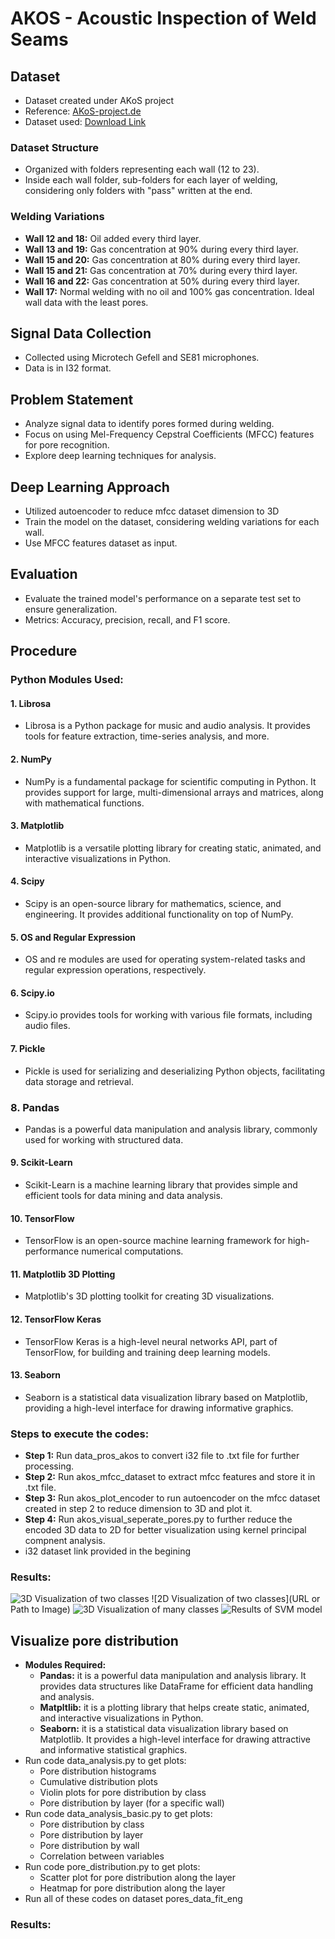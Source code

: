# AKOS - Acoustic Inspection of Weld Seams

## Dataset
- Dataset created under AKoS project
- Reference: [AKoS-project.de](https://www.akos-projekt.de/index.php/beitraege)
- Dataset used: [Download Link](https://nx21454.your-storageshare.de/s/C5SF9GKQpzHRXfT/authenticate/showShare)

### Dataset Structure
- Organized with folders representing each wall (12 to 23).
- Inside each wall folder, sub-folders for each layer of welding, considering only folders with "pass" written at the end.

### Welding Variations
- **Wall 12 and 18:** Oil added every third layer.
- **Wall 13 and 19:** Gas concentration at 90% during every third layer.
- **Wall 15 and 20:** Gas concentration at 80% during every third layer.
- **Wall 15 and 21:** Gas concentration at 70% during every third layer.
- **Wall 16 and 22:** Gas concentration at 50% during every third layer.
- **Wall 17:** Normal welding with no oil and 100% gas concentration. Ideal wall data with the least pores.

## Signal Data Collection
- Collected using Microtech Gefell and SE81 microphones.
- Data is in I32 format.

## Problem Statement
- Analyze signal data to identify pores formed during welding.
- Focus on using Mel-Frequency Cepstral Coefficients (MFCC) features for pore recognition.
- Explore deep learning techniques for analysis.

## Deep Learning Approach
- Utilized autoencoder to reduce mfcc dataset dimension to 3D 
- Train the model on the dataset, considering welding variations for each wall.
- Use MFCC features dataset as input.

## Evaluation
- Evaluate the trained model's performance on a separate test set to ensure generalization.
- Metrics: Accuracy, precision, recall, and F1 score.

## Procedure
### Python Modules Used:
#### 1. Librosa
- Librosa is a Python package for music and audio analysis. It provides tools for feature extraction, time-series analysis, and more.

#### 2. NumPy
- NumPy is a fundamental package for scientific computing in Python. It provides support for large, multi-dimensional arrays and matrices, along with mathematical functions.

#### 3. Matplotlib
- Matplotlib is a versatile plotting library for creating static, animated, and interactive visualizations in Python.

#### 4. Scipy
- Scipy is an open-source library for mathematics, science, and engineering. It provides additional functionality on top of NumPy.

#### 5. OS and Regular Expression
- OS and re modules are used for operating system-related tasks and regular expression operations, respectively.

#### 6. Scipy.io
- Scipy.io provides tools for working with various file formats, including audio files.

#### 7. Pickle
- Pickle is used for serializing and deserializing Python objects, facilitating data storage and retrieval.

### 8. Pandas
- Pandas is a powerful data manipulation and analysis library, commonly used for working with structured data.

#### 9. Scikit-Learn
- Scikit-Learn is a machine learning library that provides simple and efficient tools for data mining and data analysis.

#### 10. TensorFlow
- TensorFlow is an open-source machine learning framework for high-performance numerical computations.

#### 11. Matplotlib 3D Plotting
- Matplotlib's 3D plotting toolkit for creating 3D visualizations.

#### 12. TensorFlow Keras
- TensorFlow Keras is a high-level neural networks API, part of TensorFlow, for building and training deep learning models.

#### 13. Seaborn
- Seaborn is a statistical data visualization library based on Matplotlib, providing a high-level interface for drawing informative graphics.

### Steps to execute the codes:
- **Step 1:** Run data_pros_akos to convert i32 file to .txt file for further processing.
- **Step 2:** Run akos_mfcc_dataset to extract mfcc features and store it in .txt file.
- **Step 3:** Run akos_plot_encoder to run autoencoder on the mfcc dataset created in step 2 to reduce dimension to 3D and plot it.
- **Step 4:** Run akos_visual_seperate_pores.py to further reduce the encoded 3D data to 2D for better visualization using kernel principal compnent analysis.
- i32 dataset link provided in the begining

### Results:
![3D Visualization of two classes](https://github.com/iamgsshetty/AKOS/blob/main/Results/autoencoder_mfcc_wall_16.png)
![2D Visualization of two classes](URL or Path to Image)
![3D Visualization of many classes](https://github.com/iamgsshetty/AKOS/blob/main/Results/Figure_1_encoded%20feature.png)
![Results of SVM model](https://github.com/iamgsshetty/AKOS/blob/main/Results/Screenshot%202024-01-25%20114000.png)


## Visualize pore distribution
- **Modules Required:**
  - **Pandas:** it is a powerful data manipulation and analysis library. It provides data structures like DataFrame for efficient data handling and analysis.
  - **Matpltlib:** it is a plotting library that helps create static, animated, and interactive visualizations in Python.
  - **Seaborn:** it is a statistical data visualization library based on Matplotlib. It provides a high-level interface for drawing attractive and informative statistical graphics.
- Run code data_analysis.py to get plots:
  - Pore distribution histograms
  - Cumulative distribution plots
  - Violin plots for pore distribution by class
  - Pore distribution by layer (for a specific wall)
- Run code data_analysis_basic.py to get plots:
  - Pore distribution by class
  - Pore distribution by layer
  - Pore distribution by wall
  - Correlation between variables
- Run code pore_distribution.py to get plots:
  - Scatter plot for pore distribution along the layer
  - Heatmap for pore distribution along the layer  
- Run all of these codes on dataset pores_data_fit_eng

### Results:
